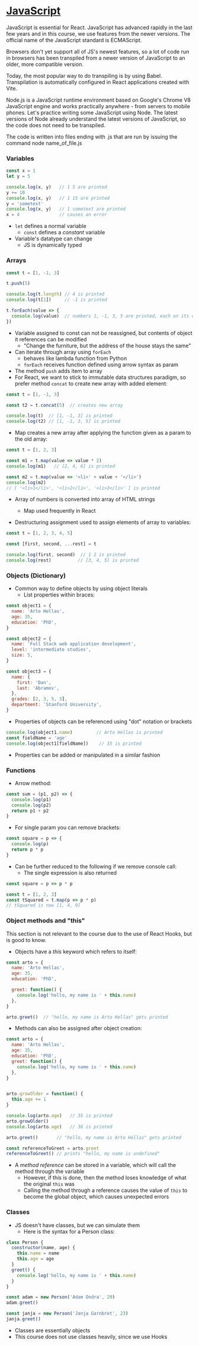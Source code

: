 # [JavaScript](https://fullstackopen.com/en/part1/java_script)

JavaScript is essential for React. JavaScript has advanced rapidly in the last few years and in this course, we use features from the newer versions. The official name of the JavaScript standard is ECMAScript. 

Browsers don't yet support all of JS's newest features, so a lot of code run in browsers has been transpiled from a newer version of JavaScript to an older, more compatible version.

Today, the most popular way to do transpiling is by using Babel. Transpilation is automatically configured in React applications created with Vite. 

Node.js is a JavaScript runtime environment based on Google's Chrome V8 JavaScript engine and works practically anywhere - from servers to mobile phones. Let's practice writing some JavaScript using Node. The latest versions of Node already understand the latest versions of JavaScript, so the code does not need to be transpiled.

The code is written into files ending with .js that are run by issuing the command node name_of_file.js

### Variables 
```js
const x = 1
let y = 5

console.log(x, y)   // 1 5 are printed
y += 10
console.log(x, y)   // 1 15 are printed
y = 'sometext'
console.log(x, y)   // 1 sometext are printed
x = 4               // causes an error
```

- `let` defines a normal variable
    - `const` defines a _constant_ variable
- Variable's datatype can change
    - JS is dynamically typed

### Arrays

```js
const t = [1, -1, 3]

t.push(5)

console.log(t.length) // 4 is printed
console.log(t[1])     // -1 is printed

t.forEach(value => {
  console.log(value)  // numbers 1, -1, 3, 5 are printed, each on its own line
})                   
```

- Variable assigned to const can not be reassigned, but contents of object it references can be modified
    - "Change the furniture, but the address of the house stays the same"
- Can iterate through array using `forEach`
    - behaves like lambda function from Python
    - `forEach` receives function defined using arrow syntax as param
- The method `push` adds item to array
- For React, we want to stick to immutable data structures paradigm, so prefer method `concat` to create new array with added element:

```js
const t = [1, -1, 3]

const t2 = t.concat(5)  // creates new array

console.log(t)  // [1, -1, 3] is printed
console.log(t2) // [1, -1, 3, 5] is printed
```

- Map creates a new array after applying the function given as a param to the old array:

```js
const t = [1, 2, 3]

const m1 = t.map(value => value * 2)
console.log(m1)   // [2, 4, 6] is printed
```
```js
const m2 = t.map(value => '<li>' + value + '</li>')
console.log(m2)  
// [ '<li>1</li>', '<li>2</li>', '<li>3</li>' ] is printed
```

- Array of numbers is converted into array of HTML strings 
    - Map used frequently in React

- Destructuring assignment used to assign elements of array to variables:

```js
const t = [1, 2, 3, 4, 5]

const [first, second, ...rest] = t

console.log(first, second)  // 1 2 is printed
console.log(rest)          // [3, 4, 5] is printed
```

### Objects (Dictionary)

- Common way to define objects by using object literals 
  - List properties within braces:

```js
const object1 = {
  name: 'Arto Hellas',
  age: 35,
  education: 'PhD',
}

const object2 = {
  name: 'Full Stack web application development',
  level: 'intermediate studies',
  size: 5,
}

const object3 = {
  name: {
    first: 'Dan',
    last: 'Abramov',
  },
  grades: [2, 3, 5, 3],
  department: 'Stanford University',
}
```

- Properties of objects can be referenced using "dot" notation or brackets

```js
console.log(object1.name)         // Arto Hellas is printed
const fieldName = 'age'
console.log(object1[fieldName])    // 35 is printed
```

- Properties can be added or manipulated in a similar fashion

### Functions

- Arrow method: 

```js
const sum = (p1, p2) => {
  console.log(p1)
  console.log(p2)
  return p1 + p2
}
```

- For single param you can remove brackets:

```js
const square = p => {
  console.log(p)
  return p * p
}
```

- Can be further reduced to the following if we remove console call:
  - The single expression is also returned

```js
const square = p => p * p
```

```js
const t = [1, 2, 3]
const tSquared = t.map(p => p * p)
// tSquared is now [1, 4, 9]
```

### Object methods and "this" 

This section is not relevant to the course due to the use of React Hooks, but is good to know.

- Objects have a _this_ keyword which refers to itself: 

```js
const arto = {
  name: 'Arto Hellas',
  age: 35,
  education: 'PhD',

  greet: function() {
    console.log('hello, my name is ' + this.name)
  },
}

arto.greet()  // "hello, my name is Arto Hellas" gets printed
```

- Methods can also be assigned after object creation:

```js
const arto = {
  name: 'Arto Hellas',
  age: 35,
  education: 'PhD',
  greet: function() {
    console.log('hello, my name is ' + this.name)
  },
}


arto.growOlder = function() {
  this.age += 1
}

console.log(arto.age)   // 35 is printed
arto.growOlder()
console.log(arto.age)   // 36 is printed
```

```js
arto.greet()       // "hello, my name is Arto Hellas" gets printed

const referenceToGreet = arto.greet
referenceToGreet() // prints "hello, my name is undefined"
```

- A _method reference_ can be stored in a variable, which will call the method through the variable
  - However, if this is done, then the method loses knowledge of what the original `this` was
  - Calling the method through a reference causes the value of `this` to become the global object, which causes unexpected errors

### Classes

- JS doesn't have classes, but we can simulate them 
  - Here is the syntax for a Person class:

```js
class Person {
  constructor(name, age) {
    this.name = name
    this.age = age
  }
  greet() {
    console.log('hello, my name is ' + this.name)
  }
}

const adam = new Person('Adam Ondra', 29)
adam.greet()

const janja = new Person('Janja Garnbret', 23)
janja.greet()
```

- Classes are essentially objects
- This course does not use classes heavily, since we use Hooks

